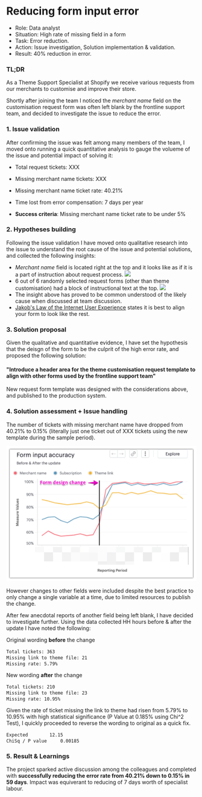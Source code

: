# Reducing form input error

- Role: Data analyst
- Situation: High rate of missing field in a form
- Task: Error reduction.
- Action: Issue investigation, Solution implementation & validation.
- Result: 40% reduction in error.


### TL;DR
As a Theme Support Specialist at Shopify we receive various requests from our merchants to customise and improve their store.

Shortly after joining the team I noticed the *merchant name* field on the customisation request form was often left blank by the frontline support team, and decided to investigate the issue to reduce the error. 


### 1. Issue validation

After confirming the issue was felt among many members of the team, I moved onto running a quick quantitative analysis to gauge the volueme of the issue and potential impact of solving it:

- Total request tickets: XXX
- Missing merchant name tickets: XXX
- Missing merchant name ticket rate: 40.21%
- Time lost from error compensation: 7 days per year

- **Success criteria**: Missing merchant name ticket rate to be under 5%


### 2. Hypotheses building

Following the issue validation I have moved onto qualitative research into the issue to understand the root cause of the issue and potential solutions, and collected the following insights:

- *Merchant name* field is located right at the top and it looks like as if it is a part of instruction about request process.
![](images/form_theme.png)
-	6 out of 6 randomly selected request forms (other than theme customisation) had a block of instructional text at the top.
![](images/form_other.png)
- The insight above has proved to be common understood of the likely cause when discussed at  team discussion.
- [Jakob's Law of the Internet User Experience](https://www.nngroup.com/videos/jakobs-law-internet-ux/) states it is best to align your form to look like the rest.


### 3. Solution proposal

Given the qualitative and quantitative evidence, I have set the hypothesis that the deisgn of the form to be the culprit of the high error rate, and proposed the following solution:

#### "Introduce a header area for the theme customisation request template to align with other forms used by the frontline support team"

New request form template was designed with the considerations above, and published to the production system.

### 4. Solution assessment + Issue handling

The number of tickets with missing merchant name have dropped from 40.21% to 0.15% (literally just one ticket out of XXX tickets using the new template during the sample period).

![](images/graph_result.png)

However changes to other fields were included despite the best practice to only change a single variable at a time, due to limited resources to publish the change.

After few anecdotal reports of another field being left blank, I have decided to investigate further. Using the data collected HH hours before & after the update I have noted the following:

Original wording **before** the change
```
Total tickets: 363
Missing link to theme file: 21
Missing rate: 5.79%
```
New wording **after** the change
```
Total tickets: 210
Missing link to theme file: 23
Missing rate: 10.95%
```

Given the rate of ticket missing the link to theme had risen from 5.79% to 10.95% with high statistical significance (P Value at 0.185% using Chi^2 Test), I quickly proceeded to reverse the wording to original as a quick fix.

```
Expected		12.15
ChiSq / P value		0.00185
```




### 5. Result & Learnings

The project sparked active discussion among the colleagues and completed with **successfully reducing the error rate from 40.21% down to 0.15% in 59 days**. Impact was equiverant to reducing of 7 days worth of specialist labour.